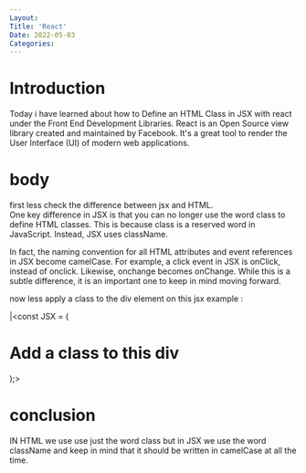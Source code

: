 ```yaml
---
Layout:
Title: 'React'
Date: 2022-05-03
Categories:
---
```


# Introduction

Today i have learned about how to Define an HTML Class in JSX with react 
 under the Front End Development Libraries.
 React is an Open Source view library created and maintained by Facebook. It's a great tool to render the User Interface 
(UI) of modern web applications.

# body

first less check the difference between jsx and HTML.  
One key difference in JSX is that you can no longer use the word class to define HTML classes. This is because class is a reserved word in JavaScript. Instead, JSX uses className.

In fact, the naming convention for all HTML attributes and event references in JSX become camelCase. For example, a click event in JSX is onClick, instead of onclick. Likewise, onchange becomes onChange. While this is a subtle difference, it is an important one to keep in mind moving forward.

now less apply a class to the div element on this  jsx example :

|<const JSX = (
  <div className="myDiv">
    <h1>Add a class to this div</h1>
  </div>
);>

# conclusion

IN HTML we use use just the word class but in JSX we use the  word className and keep in mind 
that it should be written in camelCase at all the time.